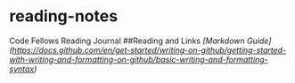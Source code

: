 # reading-notes
Code Fellows Reading Journal
##Reading and Links
*[Markdown Guide]
(https://docs.github.com/en/get-started/writing-on-github/getting-started-with-writing-and-formatting-on-github/basic-writing-and-formatting-syntax)*
